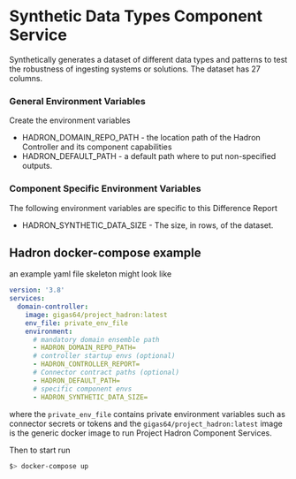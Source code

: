 # Synthetic Data Types Component Service
Synthetically generates a dataset of different data types and patterns to test the robustness of ingesting 
systems or solutions. The dataset has 27 columns.

### General Environment Variables
Create the environment variables
* HADRON_DOMAIN_REPO_PATH - the location path of the Hadron Controller and its component capabilities
* HADRON_DEFAULT_PATH - a default path where to put non-specified outputs.

### Component Specific Environment Variables
The following environment variables are specific to this Difference Report
* HADRON_SYNTHETIC_DATA_SIZE - The size, in rows, of the dataset.

## Hadron docker-compose example
 an example yaml file skeleton might look like

```yaml
version: '3.8'
services:
  domain-controller:
    image: gigas64/project_hadron:latest
    env_file: private_env_file
    environment:
      # mandatory domain ensemble path
      - HADRON_DOMAIN_REPO_PATH=
      # controller startup envs (optional)
      - HADRON_CONTROLLER_REPORT=
      # Connector contract paths (optional)
      - HADRON_DEFAULT_PATH=
      # specific component envs
      - HADRON_SYNTHETIC_DATA_SIZE=
```
where the `private_env_file` contains private environment variables such as connector secrets or tokens and
the `gigas64/project_hadron:latest` image is the generic docker image to run Project Hadron Component Services.

Then to start run
```bash
$> docker-compose up
```